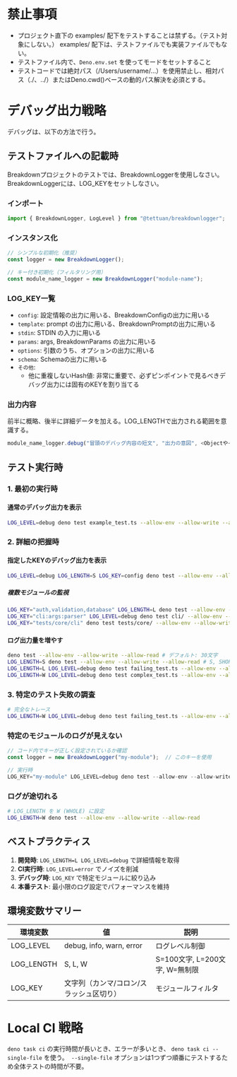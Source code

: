 # 禁止事項
- プロジェクト直下の examples/ 配下をテストすることは禁ずる。（テスト対象にしない。） examples/ 配下は、テストファイルでも実装ファイルでもない。
- テストファイル内で、`Deno.env.set` を使ってモードをセットすること
- テストコードでは絶対パス（/Users/username/...）を使用禁止し、相対パス（./、../）またはDeno.cwd()ベースの動的パス解決を必須とする。

# デバッグ出力戦略

デバッグは、以下の方法で行う。

## テストファイルへの記載時

Breakdownプロジェクトのテストでは、BreakdownLoggerを使用しなさい。
BreakdownLoggerには、LOG_KEYをセットしなさい。


### インポート
```typescript
import { BreakdownLogger, LogLevel } from "@tettuan/breakdownlogger";
```

### インスタンス化
```typescript
// シンプルな初期化（推奨）
const logger = new BreakdownLogger();

// キー付き初期化（フィルタリング用）
const module_name_logger = new BreakdownLogger("module-name");
```

### LOG_KEY一覧

- `config`: 設定情報の出力に用いる、BreakdownConfigの出力に用いる
- `template`: prompt の出力に用いる、BreakdownPromptの出力に用いる
- `stdin`: STDIN の入力に用いる
- `params`: args, BreakdownParams の出力に用いる
- `options`: 引数のうち、オプションの出力に用いる
- `schema`: Schemaの出力に用いる
- `その他`:
  - 他に重複しないHash値: 非常に重要で、必ずピンポイントで見るべきデバッグ出力には固有のKEYを割り当てる

### 出力内容
前半に概略、後半に詳細データを加える。LOG_LENGTHで出力される範囲を意識する。

```sample_test.ts
module_name_logger.debug("冒頭のデバッグ内容の短文", "出力の意図", <Objectやインスタンスや変数> );
```

## テスト実行時

### 1. 最初の実行時

#### 通常のデバッグ出力を表示

```bash
LOG_LEVEL=debug deno test example_test.ts --allow-env --allow-write --allow-read
```

### 2. 詳細の把握時
#### 指定したKEYのデバッグ出力を表示

```bash
LOG_LEVEL=debug LOG_LENGTH=S LOG_KEY=config deno test --allow-env --allow-write --allow-read
```

##### 複数モジュールの監視

```bash
LOG_KEY="auth,validation,database" LOG_LENGTH=L deno test --allow-env --allow-write --allow-read # カンマ区切り
LOG_KEY="cli:args:parser" LOG_LEVEL=debug deno test cli/ --allow-env --allow-write --allow-read # コロン区切り（階層的）
LOG_KEY="tests/core/cli" deno test tests/core/ --allow-env --allow-write --allow-read # スラッシュ区切り（パス風）
```

#### ログ出力量を増やす 

```bash
deno test --allow-env --allow-write --allow-read # デフォルト: 30文字
LOG_LENGTH=S deno test --allow-env --allow-write --allow-read # S, SHORT: 100文字
LOG_LENGTH=L LOG_LEVEL=debug deno test failing_test.ts --allow-env --allow-write --allow-read # L, LONG: 200文字
LOG_LENGTH=W LOG_LEVEL=debug deno test complex_test.ts --allow-env --allow-write --allow-read # W,  WHOLE: 無制限（完全なデバッグ）
```

### 3. 特定のテスト失敗の調査
```bash
# 完全なトレース
LOG_LENGTH=W LOG_LEVEL=debug deno test failing_test.ts --allow-env --allow-write --allow-read # W, Whole:全文の出力
```

### 特定のモジュールのログが見えない
```typescript
// コード内でキーが正しく設定されているか確認
const logger = new BreakdownLogger("my-module");  // このキーを使用

// 実行時
LOG_KEY="my-module" LOG_LEVEL=debug deno test --allow-env --allow-write --allow-read
```

### ログが途切れる
```bash
# LOG_LENGTH を W (WHOLE) に設定
LOG_LENGTH=W deno test --allow-env --allow-write --allow-read
```

## ベストプラクティス

1. **開発時**: `LOG_LENGTH=L LOG_LEVEL=debug` で詳細情報を取得
2. **CI実行時**: `LOG_LEVEL=error` でノイズを削減
3. **デバッグ時**: `LOG_KEY` で特定モジュールに絞り込み
4. **本番テスト**: 最小限のログ設定でパフォーマンスを維持

## 環境変数サマリー

| 環境変数 | 値 | 説明 |
|---------|-----|------|
| LOG_LEVEL | debug, info, warn, error | ログレベル制御 |
| LOG_LENGTH | S, L, W | S=100文字, L=200文字, W=無制限 |
| LOG_KEY | 文字列（カンマ/コロン/スラッシュ区切り） | モジュールフィルタ |

# Local CI 戦略

`deno task ci` の実行時間が長いとき、エラーが多いとき、
`deno task ci --single-file` を使う。` --single-file` オプションは1つずつ順番にテストするため全体テストの時間が不要。
